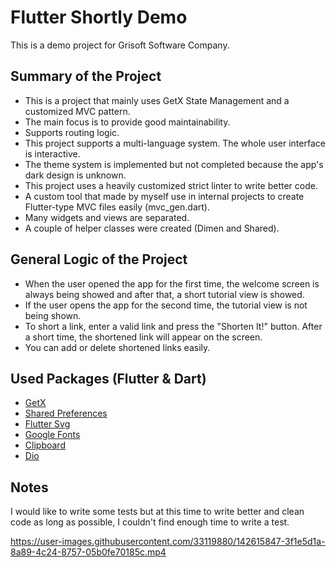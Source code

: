# Flutter Shortly Demo

This is a demo project for Grisoft Software Company.

## Summary of the Project

* This is a project that mainly uses GetX State Management and a customized MVC pattern.
* The main focus is to provide good maintainability.
* Supports routing logic.
* This project supports a multi-language system. The whole user interface is interactive.
* The theme system is implemented but not completed because the app's dark design is unknown.
* This project uses a heavily customized strict linter to write better code.
* A custom tool that made by myself use in internal projects to create Flutter-type MVC files easily (mvc_gen.dart).
* Many widgets and views are separated.
* A couple of helper classes were created (Dimen and Shared).

## General Logic of the Project
* When the user opened the app for the first time, the welcome screen is always being showed and after that, a short tutorial view is showed.
* If the user opens the app for the second time, the tutorial view is not being shown.
* To short a link, enter a valid link and press the "Shorten It!" button. After a short time, the shortened link will appear on the screen.
* You can add or delete shortened links easily.

## Used Packages (Flutter & Dart)
- [GetX](https://pub.dev/packages/get)
- [Shared Preferences](https://pub.dev/packages/shared_preferences)
- [Flutter Svg](https://pub.dev/packages/flutter_svg)
- [Google Fonts](https://pub.dev/packages/google_fonts)
- [Clipboard](https://pub.dev/packages/clipboard)
- [Dio](https://pub.dev/packages/dio)

## Notes
I would like to write some tests but at this time to write better and clean code as long as possible, I couldn't find enough time to write a test.

https://user-images.githubusercontent.com/33119880/142615847-3f1e5d1a-8a89-4c24-8757-05b0fe70185c.mp4
